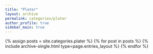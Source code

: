 ```yaml
---
title: "Plater"
layout: archive
permalink: categories/plater
author_profile: true
sidebar_main: true
---
```



{% assign posts = site.categories.plater %}
{% for post in posts %} {% include archive-single.html type=page.entries_layout %} {% endfor %}